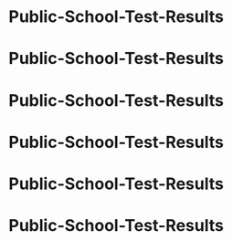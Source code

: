 # Public-School-Test-Results
# Public-School-Test-Results
# Public-School-Test-Results
# Public-School-Test-Results
# Public-School-Test-Results
# Public-School-Test-Results
